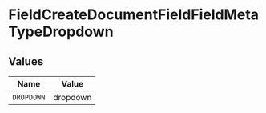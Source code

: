 # FieldCreateDocumentFieldFieldMetaTypeDropdown


## Values

| Name       | Value      |
| ---------- | ---------- |
| `DROPDOWN` | dropdown   |